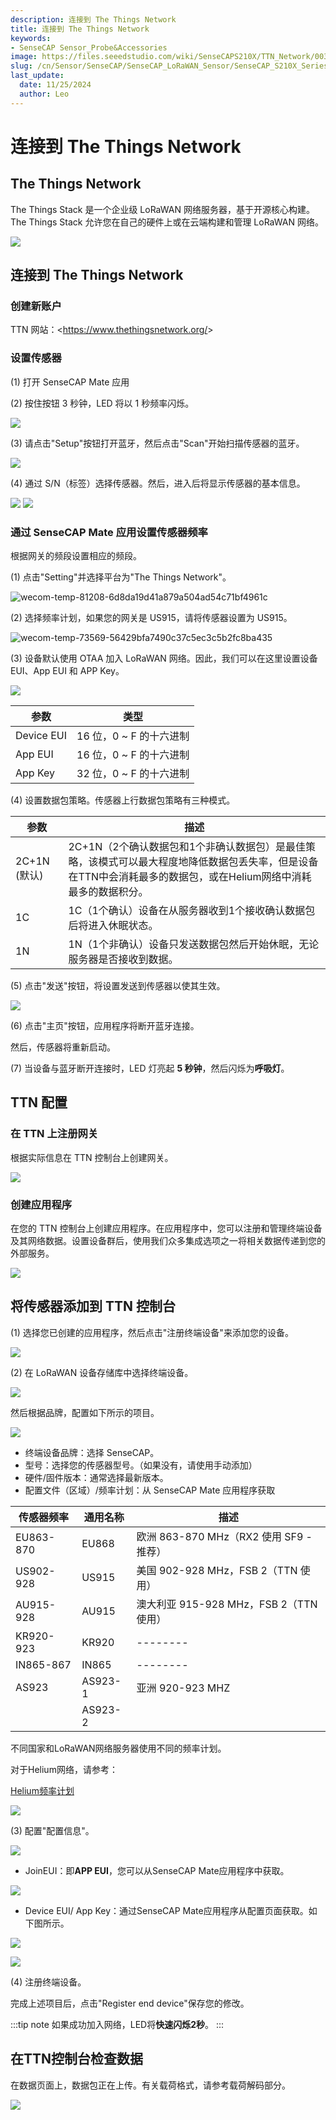 ```yaml
---
description: 连接到 The Things Network
title: 连接到 The Things Network
keywords:
- SenseCAP Sensor_Probe&Accessories
image: https://files.seeedstudio.com/wiki/SenseCAPS210X/TTN_Network/003.webp
slug: /cn/Sensor/SenseCAP/SenseCAP_LoRaWAN_Sensor/SenseCAP_S210X_Series/tutorial/How-to-Connect-SenseCAP-S210X-to-The-Things-Network
last_update:
  date: 11/25/2024
  author: Leo
---
```


# 连接到 The Things Network

## The Things Network

The Things Stack 是一个企业级 LoRaWAN 网络服务器，基于开源核心构建。The Things Stack 允许您在自己的硬件上或在云端构建和管理 LoRaWAN 网络。

![](https://files.seeedstudio.com/wiki/SenseCAPS210X/TTN_Network/003.png)

## 连接到 The Things Network

### 创建新账户

TTN 网站：&lt;https://www.thethingsnetwork.org/&gt;

### 设置传感器

(1) 打开 SenseCAP Mate 应用

(2) 按住按钮 3 秒钟，LED 将以 1 秒频率闪烁。

![](https://files.seeedstudio.com/wiki/SenseCAPS210X/TTN_Network/004.png)

(3) 请点击"Setup"按钮打开蓝牙，然后点击"Scan"开始扫描传感器的蓝牙。

![](https://files.seeedstudio.com/wiki/SenseCAPS210X/TTN_Network/005.png)

(4) 通过 S/N（标签）选择传感器。然后，进入后将显示传感器的基本信息。

![](https://files.seeedstudio.com/wiki/SenseCAPS210X/TTN_Network/006.png)
![](https://files.seeedstudio.com/wiki/SenseCAPS210X/TTN_Network/007.png)

### 通过 SenseCAP Mate 应用设置传感器频率

根据网关的频段设置相应的频段。

(1) 点击"Setting"并选择平台为"The Things Network"。

![wecom-temp-81208-6d8da19d41a879a504ad54c71bf4961c](https://files.seeedstudio.com/wiki/SenseCAPS210X/TTN_Network/008.png)

(2) 选择频率计划，如果您的网关是 US915，请将传感器设置为 US915。

![wecom-temp-73569-56429bfa7490c37c5ec3c5b2fc8ba435](https://files.seeedstudio.com/wiki/SenseCAPS210X/TTN_Network/009.png)

(3) 设备默认使用 OTAA 加入 LoRaWAN 网络。因此，我们可以在这里设置设备 EUI、App EUI 和 APP Key。

![](https://files.seeedstudio.com/wiki/SenseCAPS210X/TTN_Network/0010.png)

|**参数**|**类型**|
| - | - |
|Device EUI|16 位，0 ~ F 的十六进制|
|App EUI|16 位，0 ~ F 的十六进制|
|App Key|32 位，0 ~ F 的十六进制|

(4) 设置数据包策略。传感器上行数据包策略有三种模式。

|**参数**|**描述**|
| - | - |
|2C+1N (默认)|2C+1N（2个确认数据包和1个非确认数据包）是最佳策略，该模式可以最大程度地降低数据包丢失率，但是设备在TTN中会消耗最多的数据包，或在Helium网络中消耗最多的数据积分。|
|1C|1C（1个确认）设备在从服务器收到1个接收确认数据包后将进入休眠状态。|
|1N|1N（1个非确认）设备只发送数据包然后开始休眠，无论服务器是否接收到数据。|

(5) 点击"发送"按钮，将设置发送到传感器以使其生效。

![](https://files.seeedstudio.com/wiki/SenseCAPS210X/TTN_Network/0011.png)

(6) 点击"主页"按钮，应用程序将断开蓝牙连接。

然后，传感器将重新启动。

(7) 当设备与蓝牙断开连接时，LED 灯亮起 **5 秒钟**，然后闪烁为**呼吸灯**。

## TTN 配置

### 在 TTN 上注册网关

根据实际信息在 TTN 控制台上创建网关。

![](https://files.seeedstudio.com/wiki/SenseCAPS210X/TTN_Network/0012.png)

### 创建应用程序

在您的 TTN 控制台上创建应用程序。在应用程序中，您可以注册和管理终端设备及其网络数据。设置设备群后，使用我们众多集成选项之一将相关数据传递到您的外部服务。

![](https://files.seeedstudio.com/wiki/SenseCAPS210X/TTN_Network/0013.png)

## 将传感器添加到 TTN 控制台

(1) 选择您已创建的应用程序，然后点击"注册终端设备"来添加您的设备。

![](https://files.seeedstudio.com/wiki/SenseCAPS210X/TTN_Network/0014.png)

(2) 在 LoRaWAN 设备存储库中选择终端设备。

![](https://files.seeedstudio.com/wiki/SenseCAPS210X/TTN_Network/0015.png)

然后根据品牌，配置如下所示的项目。

![](https://files.seeedstudio.com/wiki/SenseCAPS210X/TTN_Network/0016.png)

- 终端设备品牌：选择 SenseCAP。
- 型号：选择您的传感器型号。（如果没有，请使用手动添加）
- 硬件/固件版本：通常选择最新版本。
- 配置文件（区域）/频率计划：从 SenseCAP Mate 应用程序获取

|**传感器频率**|**通用名称**|**描述**|
| - | - | - |
|EU863-870|EU868|欧洲 863-870 MHz（RX2 使用 SF9 - 推荐）|
|US902-928|US915|美国 902-928 MHz，FSB 2（TTN 使用）|
|AU915-928|AU915|澳大利亚 915-928 MHz，FSB 2（TTN 使用）|
|KR920-923|KR920|--------|
|IN865-867|IN865|--------|
|AS923|AS923-1|亚洲 920-923 MHZ|
||AS923-2||

不同国家和LoRaWAN网络服务器使用不同的频率计划。

对于Helium网络，请参考：

[Helium频率计划](https://docs.helium.com/lorawan-on-helium/frequency-plans)

![](https://files.seeedstudio.com/wiki/SenseCAPS210X/TTN_Network/0017.png)

(3) 配置"配置信息"。

![](https://files.seeedstudio.com/wiki/SenseCAPS210X/TTN_Network/0018.png)

- JoinEUI：即**APP EUI**，您可以从SenseCAP Mate应用程序中获取。

![](https://files.seeedstudio.com/wiki/SenseCAPS210X/TTN_Network/0019.png)

- Device EUI/ App Key：通过SenseCAP Mate应用程序从配置页面获取。如下图所示。

![](https://files.seeedstudio.com/wiki/SenseCAPS210X/TTN_Network/0020.png)

![](https://files.seeedstudio.com/wiki/SenseCAPS210X/TTN_Network/0021.png)

(4) 注册终端设备。

完成上述项目后，点击"Register end device"保存您的修改。

:::tip note
如果成功加入网络，LED将**快速闪烁2秒**。
:::

## 在TTN控制台检查数据

在数据页面上，数据包正在上传。有关载荷格式，请参考载荷解码部分。

![](https://files.seeedstudio.com/wiki/SenseCAPS210X/TTN_Network/0022.png)
